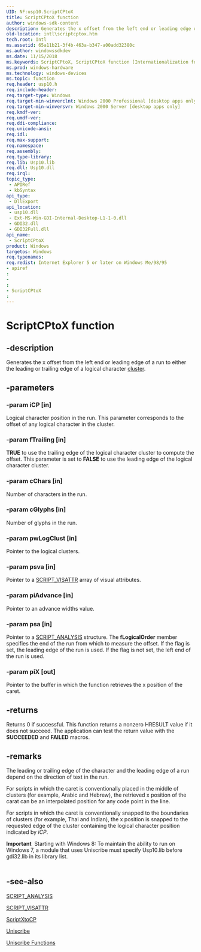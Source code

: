 ```yaml
---
UID: NF:usp10.ScriptCPtoX
title: ScriptCPtoX function
author: windows-sdk-content
description: Generates the x offset from the left end or leading edge of a run to either the leading or trailing edge of a logical character cluster.
old-location: intl\scriptcptox.htm
tech.root: Intl
ms.assetid: 65a11b21-3f4b-463a-b347-a00add32380c
ms.author: windowssdkdev
ms.date: 11/15/2018
ms.keywords: ScriptCPtoX, ScriptCPtoX function [Internationalization for Windows Applications], _win32_ScriptCPtoX, intl.scriptcptox, usp10/ScriptCPtoX
ms.prod: windows-hardware
ms.technology: windows-devices
ms.topic: function
req.header: usp10.h
req.include-header: 
req.target-type: Windows
req.target-min-winverclnt: Windows 2000 Professional [desktop apps only]
req.target-min-winversvr: Windows 2000 Server [desktop apps only]
req.kmdf-ver: 
req.umdf-ver: 
req.ddi-compliance: 
req.unicode-ansi: 
req.idl: 
req.max-support: 
req.namespace: 
req.assembly: 
req.type-library: 
req.lib: Usp10.lib
req.dll: Usp10.dll
req.irql: 
topic_type:
 - APIRef
 - kbSyntax
api_type:
 - DllExport
api_location:
 - usp10.dll
 - Ext-MS-Win-GDI-Internal-Desktop-L1-1-0.dll
 - GDI32.dll
 - GDI32Full.dll
api_name:
 - ScriptCPtoX
product: Windows
targetos: Windows
req.typenames: 
req.redist: Internet Explorer 5 or later on Windows Me/98/95
- apiref
: 
- 
: 
- ScriptCPtoX
: 
---
```


# ScriptCPtoX function


## -description


Generates the x offset from the left end or leading edge of a run to either the leading or trailing edge of a logical character <a href="https://msdn.microsoft.com/en-us/library/Dd374094(v=VS.85).aspx">cluster</a>.


## -parameters




### -param iCP [in]

Logical character position in the run. This parameter corresponds to the offset of any logical character in the cluster.


### -param fTrailing [in]

<b>TRUE</b> to use the trailing edge of the logical character cluster to compute the offset. This parameter is set to <b>FALSE</b> to use the leading edge of the logical character cluster.


### -param cChars [in]

Number of characters in the run.


### -param cGlyphs [in]

Number of glyphs in the run.


### -param pwLogClust [in]

Pointer to the logical clusters.


### -param psva [in]

Pointer to a <a href="https://msdn.microsoft.com/83b77f60-2520-49ee-bc7f-27cb3db02ac8">SCRIPT_VISATTR</a> array of visual attributes.


### -param piAdvance [in]

Pointer to an advance widths value.


### -param psa [in]

Pointer to a <a href="https://msdn.microsoft.com/c673d5cc-c4ca-4238-8090-55abe3db324b">SCRIPT_ANALYSIS</a> structure. The <b>fLogicalOrder</b> member specifies the end of the run from which to measure the offset. If the flag is set, the leading edge of the run is used. If the flag is not set, the left end of the run is used.


### -param piX [out]

Pointer to the buffer in which the function retrieves the x position of the caret.


## -returns



Returns 0 if successful. This function returns a nonzero HRESULT value if it does not succeed. The application can test the return value with the <b>SUCCEEDED</b> and <b>FAILED</b> macros.




## -remarks



The leading or trailing edge of the character and the leading edge of a run depend on the direction of text in the run.

For scripts in which the caret is conventionally placed in the middle of clusters (for example, Arabic and Hebrew), the retrieved x position of the carat can be an interpolated position for any code point in the line.

For scripts in which the caret is conventionally snapped to the boundaries of clusters (for example, Thai and Indian), the x position is snapped to the requested edge of the cluster containing the logical character position indicated by <i>iCP</i>.

<div class="alert"><b>Important</b>  Starting with Windows 8: To maintain the ability to run on Windows 7, a module that uses Uniscribe must specify Usp10.lib before gdi32.lib in its library list.</div>
<div> </div>



## -see-also




<a href="https://msdn.microsoft.com/c673d5cc-c4ca-4238-8090-55abe3db324b">SCRIPT_ANALYSIS</a>



<a href="https://msdn.microsoft.com/83b77f60-2520-49ee-bc7f-27cb3db02ac8">SCRIPT_VISATTR</a>



<a href="https://msdn.microsoft.com/98548d60-4cbd-4808-8027-1d8058c41d6d">ScriptXtoCP</a>



<a href="https://msdn.microsoft.com/de7a882f-ed74-4be2-b66d-59c2e50dc07a">Uniscribe</a>



<a href="https://msdn.microsoft.com/876e36f5-a91c-490b-87bd-b7cb4993f8c4">Uniscribe Functions</a>
 

 

